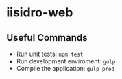 # iisidro-web

## Useful Commands

* Run unit tests: `npm test`
* Run development enviroment: `gulp`
* Compile the application: `gulp prod`